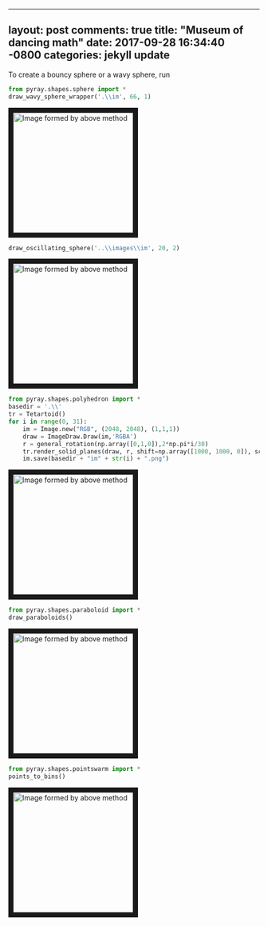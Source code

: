 
---
layout: post
comments: true
title:  "Museum of dancing math"
date:   2017-09-28 16:34:40 -0800
categories: jekyll update
---


To create a bouncy sphere or a wavy sphere, run 
```python
from pyray.shapes.sphere import *
draw_wavy_sphere_wrapper('.\\im', 66, 1)
```

<img src="https://github.com/ryu577/pyray/blob/master/Images/WavySphere.gif" 
alt="Image formed by above method" width="240" height="240" border="10" /></a>

```python
draw_oscillating_sphere('..\\images\\im', 20, 2)
```
<img src="https://github.com/ryu577/pyray/blob/master/Images/BouncySphere.gif" 
alt="Image formed by above method" width="240" height="240" border="10" /></a>

```python
from pyray.shapes.polyhedron import *
basedir = '.\\'
tr = Tetartoid()
for i in range(0, 31):
    im = Image.new("RGB", (2048, 2048), (1,1,1))
    draw = ImageDraw.Draw(im,'RGBA')
    r = general_rotation(np.array([0,1,0]),2*np.pi*i/30)
    tr.render_solid_planes(draw, r, shift=np.array([1000, 1000, 0]), scale=750)
    im.save(basedir + "im" + str(i) + ".png")
```

<a href="https://www.youtube.com/watch?v=OV7c6S32IDU" 
target="_blank"><img src="https://github.com/ryu577/ryu577.github.io/blob/master/Downloads/tetartoid2.gif" 
alt="Image formed by above method" width="240" height="240" border="10" /></a>


```python
from pyray.shapes.paraboloid import *
draw_paraboloids()
```

<a href="https://www.youtube.com/watch?v=OV7c6S32IDU" 
target="_blank"><img src="https://github.com/ryu577/ryu577.github.io/blob/master/Downloads/paraboloids.gif" 
alt="Image formed by above method" width="240" height="240" border="10" /></a>



```python
from pyray.shapes.pointswarm import *
points_to_bins()
```

<a href="https://www.youtube.com/watch?v=OV7c6S32IDU" 
target="_blank"><img src="https://github.com/ryu577/ryu577.github.io/blob/master/Downloads/classificn/classificn.gif" 
alt="Image formed by above method" width="240" height="240" border="10" /></a>


